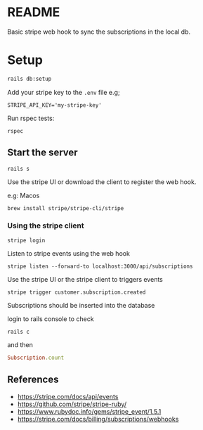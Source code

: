 # README

Basic stripe web hook to sync the subscriptions in the local db.

# Setup
```bash
rails db:setup
```

Add your stripe key to the `.env` file
e.g;
```
STRIPE_API_KEY='my-stripe-key'
```

Run rspec tests:

```
rspec
```


## Start the server

```
rails s
```

Use the stripe UI or download the client to register the web hook.

e.g: Macos
```
brew install stripe/stripe-cli/stripe
```



### Using the stripe client
```
stripe login
```
Listen to stripe events using the web hook

```
stripe listen --forward-to localhost:3000/api/subscriptions
```
Use the stripe UI or the stripe client to triggers events

```
stripe trigger customer.subscription.created
```

Subscriptions should be inserted into the database

login to rails console to check

```
rails c
```
and then

```ruby
Subscription.count
```


## References
- https://stripe.com/docs/api/events
- https://github.com/stripe/stripe-ruby/
- https://www.rubydoc.info/gems/stripe_event/1.5.1
- https://stripe.com/docs/billing/subscriptions/webhooks

